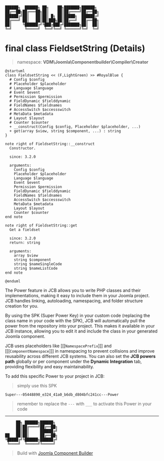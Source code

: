 ```
██████╗  ██████╗ ██╗    ██╗███████╗██████╗
██╔══██╗██╔═══██╗██║    ██║██╔════╝██╔══██╗
██████╔╝██║   ██║██║ █╗ ██║█████╗  ██████╔╝
██╔═══╝ ██║   ██║██║███╗██║██╔══╝  ██╔══██╗
██║     ╚██████╔╝╚███╔███╔╝███████╗██║  ██║
╚═╝      ╚═════╝  ╚══╝╚══╝ ╚══════╝╚═╝  ╚═╝
```
# final class FieldsetString (Details)
> namespace: **VDM\Joomla\Componentbuilder\Compiler\Creator**

```uml
@startuml
class FieldsetString << (F,LightGreen) >> #RoyalBlue {
  # Config $config
  # Placeholder $placeholder
  # Language $language
  # Event $event
  # Permission $permission
  # FieldDynamic $fielddynamic
  # FieldNames $fieldnames
  # AccessSwitch $accessswitch
  # MetaData $metadata
  # Layout $layout
  # Counter $counter
  + __construct(Config $config, Placeholder $placeholder, ...)
  + get(array $view, string $component, ...) : string
}

note right of FieldsetString::__construct
  Constructor.

  since: 3.2.0
  
  arguments:
    Config $config
    Placeholder $placeholder
    Language $language
    Event $event
    Permission $permission
    FieldDynamic $fielddynamic
    FieldNames $fieldnames
    AccessSwitch $accessswitch
    MetaData $metadata
    Layout $layout
    Counter $counter
end note

note right of FieldsetString::get
  Get a fieldset

  since: 3.2.0
  return: string
  
  arguments:
    array $view
    string $component
    string $nameSingleCode
    string $nameListCode
end note
 
@enduml
```

The Power feature in JCB allows you to write PHP classes and their implementations, making it easy to include them in your Joomla project. JCB handles linking, autoloading, namespacing, and folder structure creation for you.

By using the SPK (Super Power Key) in your custom code (replacing the class name in your code with the SPK), JCB will automatically pull the power from the repository into your project. This makes it available in your JCB instance, allowing you to edit it and include the class in your generated Joomla component.

JCB uses placeholders like [[[`NamespacePrefix`]]] and [[[`ComponentNamespace`]]] in namespacing to prevent collisions and improve reusability across different JCB systems. You can also set the **JCB powers path** globally or per component under the **Dynamic Integration** tab, providing flexibility and easy maintainability.

To add this specific Power to your project in JCB:

> simply use this SPK
```
Super---05448890_e324_41a0_b6db_d804bfc241cc---Power
```
> remember to replace the `---` with `___` to activate this Power in your code

---
```
     ██╗ ██████╗██████╗
     ██║██╔════╝██╔══██╗
     ██║██║     ██████╔╝
██   ██║██║     ██╔══██╗
╚█████╔╝╚██████╗██████╔╝
 ╚════╝  ╚═════╝╚═════╝
```
> Build with [Joomla Component Builder](https://git.vdm.dev/joomla/Component-Builder)


